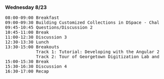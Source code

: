 ### Wednesday 8/23

<pre>
08:00-09:00 Breakfast
09:00-09:30 Building Customized Collections in DSpace - Challenges and Impact
09:45-10:45 Questions/Discussion 2
10:45-11:00 Break
11:00-12:30 Discussion 3
12:30-13:30 Lunch
13:30-15:00 Breakouts
            Track 1: Tutorial: Developing with the Angular 2 Framework
            Track 2: Tour of Georgetown Digitization Lab and Booth Center for Special Collections
15:00-15:30 Break
15:30-16:30 Discussion 4
16:30-17:00 Recap
</pre>

